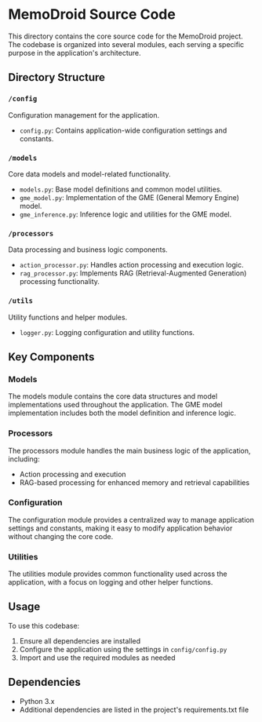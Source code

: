 # MemoDroid Source Code

This directory contains the core source code for the MemoDroid project. The codebase is organized into several modules, each serving a specific purpose in the application's architecture.

## Directory Structure

### `/config`
Configuration management for the application.
- `config.py`: Contains application-wide configuration settings and constants.

### `/models`
Core data models and model-related functionality.
- `models.py`: Base model definitions and common model utilities.
- `gme_model.py`: Implementation of the GME (General Memory Engine) model.
- `gme_inference.py`: Inference logic and utilities for the GME model.

### `/processors`
Data processing and business logic components.
- `action_processor.py`: Handles action processing and execution logic.
- `rag_processor.py`: Implements RAG (Retrieval-Augmented Generation) processing functionality.

### `/utils`
Utility functions and helper modules.
- `logger.py`: Logging configuration and utility functions.

## Key Components

### Models
The models module contains the core data structures and model implementations used throughout the application. The GME model implementation includes both the model definition and inference logic.

### Processors
The processors module handles the main business logic of the application, including:
- Action processing and execution
- RAG-based processing for enhanced memory and retrieval capabilities

### Configuration
The configuration module provides a centralized way to manage application settings and constants, making it easy to modify application behavior without changing the core code.

### Utilities
The utilities module provides common functionality used across the application, with a focus on logging and other helper functions.

## Usage

To use this codebase:
1. Ensure all dependencies are installed
2. Configure the application using the settings in `config/config.py`
3. Import and use the required modules as needed

## Dependencies
- Python 3.x
- Additional dependencies are listed in the project's requirements.txt file 